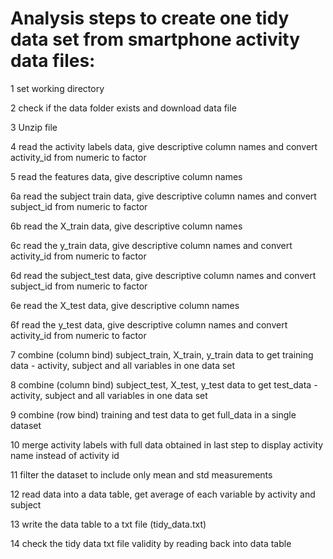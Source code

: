 
# Analysis steps to create one tidy data set from smartphone activity data files:

1 set working directory

2 check if the data folder exists and download data file

3 Unzip file

4 read the activity labels data, give descriptive column names and convert activity_id from numeric to factor

5 read the features data, give descriptive column names

6a read the subject train data, give descriptive column names and convert subject_id from numeric to factor

6b read the X_train data, give descriptive column names

6c read the y_train data, give descriptive column names and convert activity_id from numeric to factor

6d read the subject_test data, give descriptive column names and convert subject_id from numeric to factor

6e read the X_test data, give descriptive column names

6f read the y_test data, give descriptive column names and convert activity_id from numeric to factor

7 combine (column bind) subject_train, X_train, y_train data to get training data - activity, subject and all variables in one data set

8 combine (column bind) subject_test, X_test, y_test data to get test_data - activity, subject and all variables in one data set

9 combine (row bind) training and test data to get full_data in a single dataset

10 merge activity labels with full data obtained in last step to display activity name instead of activity id

11 filter the dataset to include only mean and std measurements

12 read data into a data table, get average of each variable by activity and subject

13 write the data table to a txt file (tidy_data.txt)

14 check the tidy data txt file validity by reading back into data table
